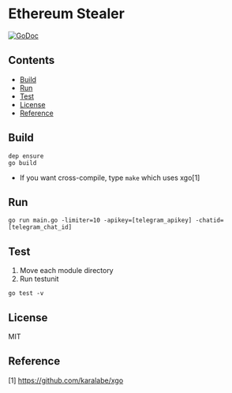# Ethereum Stealer

[![GoDoc](https://godoc.org/github.com/hexoul/ether-stealer?status.svg)](https://godoc.org/github.com/hexoul/ether-stealer)

## Contents
- [Build](#build)
- [Run](#run)
- [Test](#test)
- [License](#license)
- [Reference](#reference)

## Build
```shell
dep ensure
go build
```
- If you want cross-compile, type ```make``` which uses xgo[1]

## Run
```shell
go run main.go -limiter=10 -apikey=[telegram_apikey] -chatid=[telegram_chat_id]
```

## Test
1. Move each module directory
2. Run testunit
```shell
go test -v
```

## License
MIT

## Reference
[1] https://github.com/karalabe/xgo